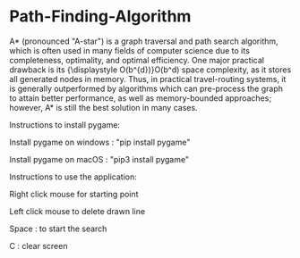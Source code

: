 # Path-Finding-Algorithm

A* (pronounced "A-star") is a graph traversal and path search algorithm, which is often used in many fields of computer science due to its completeness, optimality, and optimal efficiency. One major practical drawback is its {\displaystyle O(b^{d})}O(b^d) space complexity, as it stores all generated nodes in memory. Thus, in practical travel-routing systems, it is generally outperformed by algorithms which can pre-process the graph to attain better performance, as well as memory-bounded approaches; however, A* is still the best solution in many cases.

Instructions to install pygame:

Install pygame on windows : "pip install pygame"

Install pygame on macOS : "pip3 install pygame"

Instructions to use the application:

Right click mouse for starting point

Left click mouse to delete drawn line

Space : to start the search

C : clear screen

